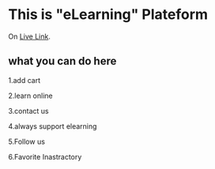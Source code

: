 # This is "eLearning" Plateform

On [Live Link](https://elearning-by-nepo.netlify.app/).

## what you can do here

1.add cart

2.learn online

3.contact us

4.always support elearning

5.Follow us

6.Favorite Inastractory